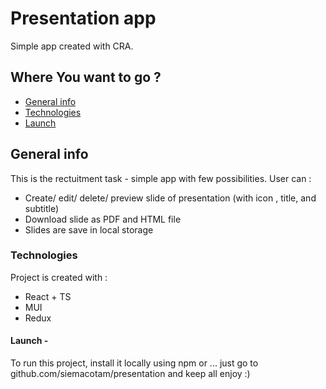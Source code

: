 # Presentation app

Simple app created with CRA.

## Where You want to go ?

- [General info](#general-info)
- [Technologies](#technologies)
- [Launch](#launch)

## General info

This is the rectuitment task - simple app with few possibilities.
User can :

- Create/ edit/ delete/ preview slide of presentation (with icon , title, and subtitle)
- Download slide as PDF and HTML file
- Slides are save in local storage

### Technologies

Project is created with :

- React + TS
- MUI
- Redux

#### Launch -

To run this project, install it locally using npm or ...
just go to github.com/siemacotam/presentation and keep all enjoy :)

